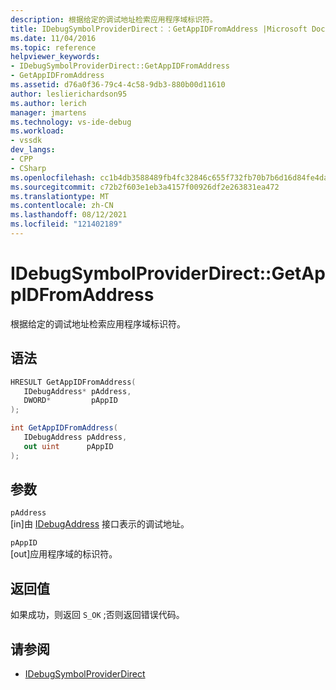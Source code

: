 ```yaml
---
description: 根据给定的调试地址检索应用程序域标识符。
title: IDebugSymbolProviderDirect：：GetAppIDFromAddress |Microsoft Docs
ms.date: 11/04/2016
ms.topic: reference
helpviewer_keywords:
- IDebugSymbolProviderDirect::GetAppIDFromAddress
- GetAppIDFromAddress
ms.assetid: d76a0f36-79c4-4c58-9db3-880b00d11610
author: leslierichardson95
ms.author: lerich
manager: jmartens
ms.technology: vs-ide-debug
ms.workload:
- vssdk
dev_langs:
- CPP
- CSharp
ms.openlocfilehash: cc1b4db3588489fb4fc32846c655f732fb70b7b6d16d84fe4da8e35e517503c6
ms.sourcegitcommit: c72b2f603e1eb3a4157f00926df2e263831ea472
ms.translationtype: MT
ms.contentlocale: zh-CN
ms.lasthandoff: 08/12/2021
ms.locfileid: "121402189"
---
```

# <a name="idebugsymbolproviderdirectgetappidfromaddress"></a>IDebugSymbolProviderDirect::GetAppIDFromAddress
根据给定的调试地址检索应用程序域标识符。

## <a name="syntax"></a>语法

```cpp
HRESULT GetAppIDFromAddress(
   IDebugAddress* pAddress,
   DWORD*         pAppID
);
```

```csharp
int GetAppIDFromAddress(
   IDebugAddress pAddress,
   out uint      pAppID
);
```

## <a name="parameters"></a>参数
`pAddress`\
[in]由 [IDebugAddress](../../../extensibility/debugger/reference/idebugaddress.md) 接口表示的调试地址。

`pAppID`\
[out]应用程序域的标识符。

## <a name="return-value"></a>返回值
 如果成功，则返回 `S_OK` ;否则返回错误代码。

## <a name="see-also"></a>请参阅
- [IDebugSymbolProviderDirect](../../../extensibility/debugger/reference/idebugsymbolproviderdirect.md)
